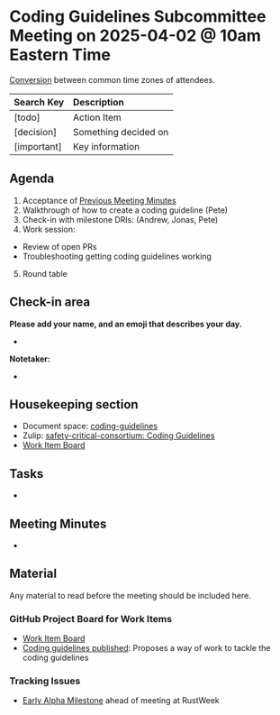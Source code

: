 # Coding Guidelines Subcommittee Meeting on 2025-04-02 @ 10am Eastern Time

[Conversion](https://www.worldtimebuddy.com/?pl=1&lid=5,100,2643743,12,1850147&h=5&date=4/2/2025%7C6&hf=1) between common time zones of attendees.

| Search Key | Description |
| :---- | :---- |
| \[todo\] | Action Item |
| \[decision\] | Something decided on |
| \[important\] | Key information |

## Agenda

1. Acceptance of [Previous Meeting Minutes](https://github.com/rustfoundation/safety-critical-rust-consortium/blob/main/subcommittee/coding-guidelines/meetings/2025-03-26/minutes.md)
2. Walkthrough of how to create a coding guideline (Pete)
3. Check-in with milestone DRIs: (Andrew, Jonas, Pete)
4. Work session:
  * Review of open PRs
  * Troubleshooting getting coding guidelines working
5. Round table

## Check-in area

**Please add your name, and an emoji that describes your day.**

* 

**Notetaker:**

* 

## Housekeeping section

* Document space: [coding-guidelines](https://github.com/rustfoundation/safety-critical-rust-consortium/tree/main/subcommittee/coding-guidelines)  
* Zulip: [safety-critical-consortium: Coding Guidelines](https://rust-lang.zulipchat.com/#narrow/channel/445688-safety-critical-consortium/topic/Coding.20Guidelines)
* [Work Item Board](https://github.com/orgs/rustfoundation/projects/1)

## Tasks

* 

## Meeting Minutes

* 

## Material

Any material to read before the meeting should be included here.

### GitHub Project Board for Work Items

* [Work Item Board](https://github.com/orgs/rustfoundation/projects/1)
* [Coding guidelines published](https://github.com/rustfoundation/safety-critical-rust-consortium/issues/188#issue-2869798433): Proposes a way of work to tackle the coding guidelines

### Tracking Issues

* [Early Alpha Milestone](https://github.com/rustfoundation/safety-critical-rust-coding-guidelines/milestone/1) ahead of meeting at RustWeek

